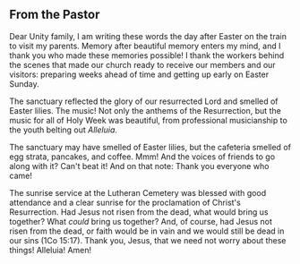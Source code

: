 <head>
<meta charset="utf-8">
<title>From the Pastor (03/2016)</title>
</head>

## From the Pastor

Dear Unity family, I am writing these words the day after Easter on the train to visit my parents. Memory after beautiful memory enters my mind, and I thank you who made these memories possible! I thank the workers behind the scenes that made our church ready to receive our members and our visitors: preparing weeks ahead of time and getting up early on Easter Sunday.

The sanctuary reflected the glory of our resurrected Lord and smelled of Easter lilies. The music! Not only the anthems of the Resurrection, but the music for all of Holy Week was beautiful, from professional musicianship to the youth belting out *Alleluia*.

The sanctuary may have smelled of Easter lilies, but the cafeteria smelled of egg strata, pancakes, and coffee. Mmm! And the voices of friends to go along with it? Can't beat it! And on that note: Thank you everyone who came!

The sunrise service at the Lutheran Cemetery was blessed with good attendance and a clear sunrise for the proclamation of Christ's Resurrection. Had Jesus not risen from the dead, what would bring us together? What *could* bring us together? And, of course, had Jesus not risen from the dead, or faith would be in vain and we would still be dead in our sins (1Co 15:17). Thank you, Jesus, that we need not worry about these things! Alleluia! Amen!
